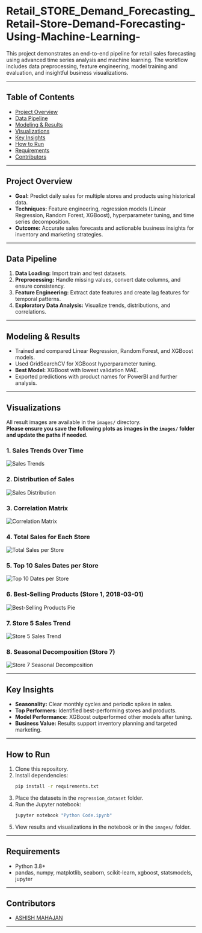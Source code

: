 # Retail_STORE_Demand_Forecasting_Retail-Store-Demand-Forecasting-Using-Machine-Learning-


This project demonstrates an end-to-end pipeline for retail sales forecasting using advanced time series analysis and machine learning. The workflow includes data preprocessing, feature engineering, model training and evaluation, and insightful business visualizations.

---

## Table of Contents

- [Project Overview](#project-overview)
- [Data Pipeline](#data-pipeline)
- [Modeling & Results](#modeling--results)
- [Visualizations](#visualizations)
- [Key Insights](#key-insights)
- [How to Run](#how-to-run)
- [Requirements](#requirements)
- [Contributors](#contributors)

---

## Project Overview

- **Goal:** Predict daily sales for multiple stores and products using historical data.
- **Techniques:** Feature engineering, regression models (Linear Regression, Random Forest, XGBoost), hyperparameter tuning, and time series decomposition.
- **Outcome:** Accurate sales forecasts and actionable business insights for inventory and marketing strategies.

---

## Data Pipeline

1. **Data Loading:** Import train and test datasets.
2. **Preprocessing:** Handle missing values, convert date columns, and ensure consistency.
3. **Feature Engineering:** Extract date features and create lag features for temporal patterns.
4. **Exploratory Data Analysis:** Visualize trends, distributions, and correlations.

---

## Modeling & Results

- Trained and compared Linear Regression, Random Forest, and XGBoost models.
- Used GridSearchCV for XGBoost hyperparameter tuning.
- **Best Model:** XGBoost with lowest validation MAE.
- Exported predictions with product names for PowerBI and further analysis.

---

## Visualizations

All result images are available in the `images/` directory.  
**Please ensure you save the following plots as images in the `images/` folder and update the paths if needed.**

### 1. Sales Trends Over Time
![Sales Trends](images/sales_trend.png)

### 2. Distribution of Sales
![Sales Distribution](images/sales_distribution.png)

### 3. Correlation Matrix
![Correlation Matrix](images/correlation_matrix.png)

### 4. Total Sales for Each Store
![Total Sales per Store](images/total_sales_per_store.png)

### 5. Top 10 Sales Dates per Store
![Top 10 Dates per Store](images/top_10_dates_per_store.png)

### 6. Best-Selling Products (Store 1, 2018-03-01)
![Best-Selling Products Pie](images/best_selling_products_pie.png)

### 7. Store 5 Sales Trend
![Store 5 Sales Trend](images/store_5_sales_trend.png)

### 8. Seasonal Decomposition (Store 7)
![Store 7 Seasonal Decomposition](images/store_7_seasonal.png)

---

## Key Insights

- **Seasonality:** Clear monthly cycles and periodic spikes in sales.
- **Top Performers:** Identified best-performing stores and products.
- **Model Performance:** XGBoost outperformed other models after tuning.
- **Business Value:** Results support inventory planning and targeted marketing.

---

## How to Run

1. Clone this repository.
2. Install dependencies:
    ```bash
    pip install -r requirements.txt
    ```
3. Place the datasets in the `regression_dataset` folder.
4. Run the Jupyter notebook:
    ```bash
    jupyter notebook "Python Code.ipynb"
    ```
5. View results and visualizations in the notebook or in the `images/` folder.

---

## Requirements

- Python 3.8+
- pandas, numpy, matplotlib, seaborn, scikit-learn, xgboost, statsmodels, jupyter

---

## Contributors

- [ASHISH MAHAJAN](https://github.com/ASHISHMAHAJAN787)

---


